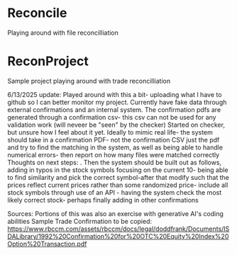 # Reconcile
Playing around with file reconcilliation
# ReconProject
Sample project playing around with trade reconcilliation

6/13/2025 update: Played around with this a bit- uploading what I have to github so I can better monitor my project. Currently have fake data through external confirmations and an internal system. The confirmation pdfs are generated through a confirmation csv- this csv can not be used for any validation work (will neveer be "seen" by the checker) Started on checker, but unsure how I feel about it yet. Ideally to mimic real life- the system should take in a confirmation PDF- not the confirmation CSV just the pdf and try to find the matching in the system, as well as being able to handle numerical errors- then report on how many files were matched correctly
Thoughts on next steps:
. Then the system should be built out as follows, adding in typos in the stock symbols focusing on the current 10- being able to find similarity and pick the correct symbol-after that modify such that the prices reflect current prices rather than some randomized price- include all stock symbols through use of an API - having the system check the most likely correct stock- perhaps finally adding in other confirmations




Sources:
Portions of this was also an exercise with generative AI's coding abilities
Sample Trade Confirmation to be copied:
https://www.rbccm.com/assets/rbccm/docs/legal/doddfrank/Documents/ISDALibrary/1992%20Confirmation%20for%20OTC%20Equity%20Index%20Option%20Transaction.pdf